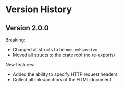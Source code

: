 # Version History

## Version 2.0.0

Breaking:
- Changed all structs to be `non_exhaustive`
- Moved all structs to the crate root (no re-exports)

New features:
- Added the ability to specify HTTP request headers
- Collect all links/anchors of the HTML document
